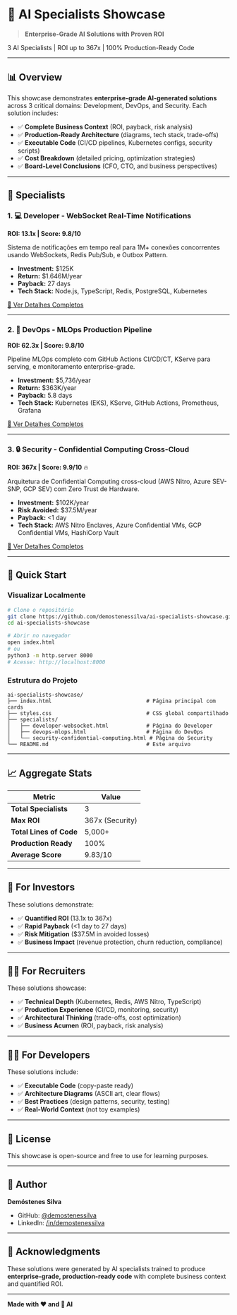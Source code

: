 # 🤖 AI Specialists Showcase

> **Enterprise-Grade AI Solutions with Proven ROI**

3 AI Specialists | ROI up to 367x | 100% Production-Ready Code

---

## 📊 Overview

This showcase demonstrates **enterprise-grade AI-generated solutions** across 3 critical domains: Development, DevOps, and Security. Each solution includes:

- ✅ **Complete Business Context** (ROI, payback, risk analysis)
- ✅ **Production-Ready Architecture** (diagrams, tech stack, trade-offs)
- ✅ **Executable Code** (CI/CD pipelines, Kubernetes configs, security scripts)
- ✅ **Cost Breakdown** (detailed pricing, optimization strategies)
- ✅ **Board-Level Conclusions** (CFO, CTO, and business perspectives)

---

## 🎯 Specialists

### 1. 💻 Developer - WebSocket Real-Time Notifications

**ROI: 13.1x | Score: 9.8/10**

Sistema de notificações em tempo real para 1M+ conexões concorrentes usando WebSockets, Redis Pub/Sub, e Outbox Pattern.

- **Investment:** $125K
- **Return:** $1.646M/year
- **Payback:** 27 days
- **Tech Stack:** Node.js, TypeScript, Redis, PostgreSQL, Kubernetes

[📖 Ver Detalhes Completos](specialists/developer-websocket.html)

---

### 2. 🔧 DevOps - MLOps Production Pipeline

**ROI: 62.3x | Score: 9.8/10**

Pipeline MLOps completo com GitHub Actions CI/CD/CT, KServe para serving, e monitoramento enterprise-grade.

- **Investment:** $5,736/year
- **Return:** $363K/year
- **Payback:** 5.8 days
- **Tech Stack:** Kubernetes (EKS), KServe, GitHub Actions, Prometheus, Grafana

[📖 Ver Detalhes Completos](specialists/devops-mlops.html)

---

### 3. 🔒 Security - Confidential Computing Cross-Cloud

**ROI: 367x | Score: 9.9/10** 🔥

Arquitetura de Confidential Computing cross-cloud (AWS Nitro, Azure SEV-SNP, GCP SEV) com Zero Trust de Hardware.

- **Investment:** $102K/year
- **Risk Avoided:** $37.5M/year
- **Payback:** <1 day
- **Tech Stack:** AWS Nitro Enclaves, Azure Confidential VMs, GCP Confidential VMs, HashiCorp Vault

[📖 Ver Detalhes Completos](specialists/security-confidential-computing.html)

---

## 🚀 Quick Start

### Visualizar Localmente

```bash
# Clone o repositório
git clone https://github.com/demostenessilva/ai-specialists-showcase.git
cd ai-specialists-showcase

# Abrir no navegador
open index.html
# ou
python3 -m http.server 8000
# Acesse: http://localhost:8000
```

### Estrutura do Projeto

```
ai-specialists-showcase/
├── index.html                              # Página principal com cards
├── styles.css                              # CSS global compartilhado
├── specialists/
│   ├── developer-websocket.html            # Página do Developer
│   ├── devops-mlops.html                   # Página do DevOps
│   └── security-confidential-computing.html # Página do Security
└── README.md                               # Este arquivo
```

---

## 📈 Aggregate Stats

| Metric                  | Value           |
| ----------------------- | --------------- |
| **Total Specialists**   | 3               |
| **Max ROI**             | 367x (Security) |
| **Total Lines of Code** | 5,000+          |
| **Production Ready**    | 100%            |
| **Average Score**       | 9.83/10         |

---

## 💼 For Investors

These solutions demonstrate:

- ✅ **Quantified ROI** (13.1x to 367x)
- ✅ **Rapid Payback** (<1 day to 27 days)
- ✅ **Risk Mitigation** ($37.5M in avoided losses)
- ✅ **Business Impact** (revenue protection, churn reduction, compliance)

---

## 👨‍💼 For Recruiters

These solutions showcase:

- ✅ **Technical Depth** (Kubernetes, Redis, AWS Nitro, TypeScript)
- ✅ **Production Experience** (CI/CD, monitoring, security)
- ✅ **Architectural Thinking** (trade-offs, cost optimization)
- ✅ **Business Acumen** (ROI, payback, risk analysis)

---

## 👨‍💻 For Developers

These solutions include:

- ✅ **Executable Code** (copy-paste ready)
- ✅ **Architecture Diagrams** (ASCII art, clear flows)
- ✅ **Best Practices** (design patterns, security, testing)
- ✅ **Real-World Context** (not toy examples)

---

## 📜 License

This showcase is open-source and free to use for learning purposes.

---

## 👤 Author

**Demóstenes Silva**

- GitHub: [@demostenessilva](https://github.com/demostenessilva)
- LinkedIn: [/in/demostenessilva](https://linkedin.com/in/demostenessilva)

---

## 🙏 Acknowledgments

These solutions were generated by AI specialists trained to produce **enterprise-grade, production-ready code** with complete business context and quantified ROI.

---

**Made with ❤️ and 🤖 AI**
